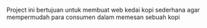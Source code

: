 Project ini bertujuan untuk membuat web kedai kopi sederhana agar mempermudah para consumen dalam memesan sebuah kopi
